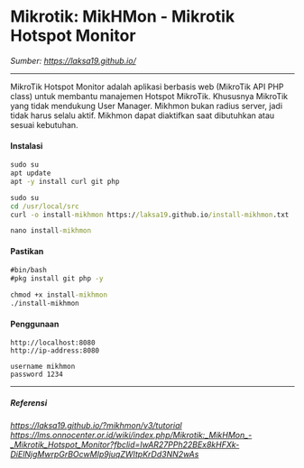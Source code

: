 # Mikrotik: MikHMon - Mikrotik Hotspot Monitor
*Sumber: https://laksa19.github.io/*

******

MikroTik Hotspot Monitor adalah aplikasi berbasis web (MikroTik API PHP class) untuk membantu manajemen Hotspot MikroTik. Khususnya MikroTik yang tidak mendukung User Manager. Mikhmon bukan radius server, jadi tidak harus selalu aktif. Mikhmon dapat diaktifkan saat dibutuhkan atau sesuai kebutuhan.

#### Instalasi
```cmd 
sudo su
apt update
apt -y install curl git php
```
```cmd
sudo su
cd /usr/local/src
curl -o install-mikhmon https://laksa19.github.io/install-mikhmon.txt
```
```cmd
nano install-mikhmon
```
#### Pastikan
```cmd
#bin/bash
#pkg install git php -y
```
```cmd
chmod +x install-mikhmon
./install-mikhmon
```

#### Penggunaan
```
http://localhost:8080
http://ip-address:8080

username mikhmon
password 1234
```
******
##### Referensi
*https://laksa19.github.io/?mikhmon/v3/tutorial*
*https://lms.onnocenter.or.id/wiki/index.php/Mikrotik:_MikHMon_-_Mikrotik_Hotspot_Monitor?fbclid=IwAR27PPh22BEx8kHFXk-DiElNjgMwrpGrBOcwMIp9juqZWItpKrDd3NN2wAs*
